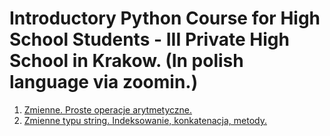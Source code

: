 # Introductory Python Course for High School Students - III Private High School in Krakow. (In polish language via zoomin.)

1. [Zmienne. Proste operacje arytmetyczne.](https://github.com/marszos/python_hs_classes/blob/a2dd38aab88768a7a7827cb414cd071febd44fd0/Liczby_prosta_arytmetyka.ipynb)
2. [Zmienne typu string. Indeksowanie, konkatenacja, metody.](https://github.com/marszos/python_hs_classes/blob/22d63f553437cb3a3715afce78e694e7faa30549/Zmienne_typu_string.ipynb)

